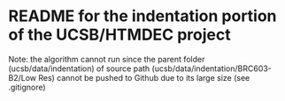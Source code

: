 # README for the indentation portion of the UCSB/HTMDEC project

Note: the algorithm cannot run since the parent folder (ucsb/data/indentation) of source path (ucsb/data/indentation/BRC603-B2/Low Res) cannot be pushed to Github due to its large size (see .gitignore)